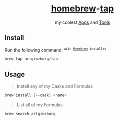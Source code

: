 <div align="center">

# [homebrew][brew]-[tap][tapDocs]
my coolest [Apps][apps] and [Tools][tools]

</div>

## Install

Run the following command: <sup><code>with [Homebrew][brew] installed</code></sup>

```powershell
brew tap artginzburg/tap
```

## Usage

> Install any of my Casks and Formulas

```powershell
brew install [--cask] <name>
```

> List all of my Formulas

```powershell
brew search artginzburg
```

[brew]: https://brew.sh
[tapDocs]: https://docs.brew.sh/Taps
[apps]: https://github.com/artginzburg/homebrew-tap/tree/main/Casks
[tools]: https://github.com/artginzburg/homebrew-tap/tree/main/Formula
